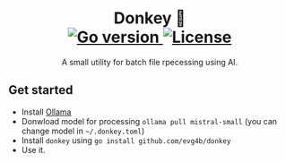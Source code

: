 <!--suppress HtmlDeprecatedAttribute -->
<h1 align="center">
    Donkey 🫏
    <br/>
    <a href="https://go.dev">
        <img alt="Go version" src="https://img.shields.io/github/go-mod/go-version/evg4b/donkey/main?label=go" />
    </a>
    <a href="https://github.com/evg4b/donkey/blob/main/LICENSE">
        <img alt="License" src="https://img.shields.io/github/license/evg4b/donkey?label=license&branch=main" />
    </a>
</h1>
<p align="center">
    A small utility for batch file rpecessing using AI.
</p>

## Get started

- Install [Ollama](https://ollama.com/)
- Donwload model for processing `ollama pull mistral-small` (you can change model in `~/.donkey.toml`)
- Install `donkey` using `go install github.com/evg4b/donkey`
- Use it.
